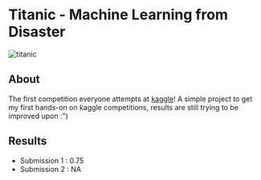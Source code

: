 # Titanic - Machine Learning from Disaster
![titanic](https://www.naturalnews.com/wp-content/uploads/sites/91/2023/09/sinkingship-titanic.jpg)
<br>
## About
The first competition everyone attempts at [kaggle](https://www.kaggle.com/competitions/titanic/data)! A simple project to get my first hands-on on kaggle competitions, results are still trying to be improved upon :")

## Results
- Submission 1 : 0.75
- Submission 2 : NA

